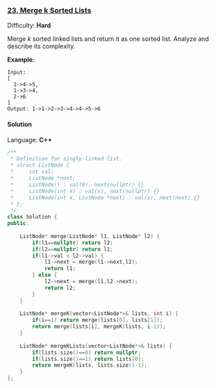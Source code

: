 ### [23\. Merge k Sorted Lists](https://leetcode.com/problems/merge-k-sorted-lists/)

Difficulty: **Hard**


Merge _k_ sorted linked lists and return it as one sorted list. Analyze and describe its complexity.

**Example:**

```
Input:
[
  1->4->5,
  1->3->4,
  2->6
]
Output: 1->1->2->3->4->4->5->6
```


#### Solution

Language: **C++**

```c++
/**
 * Definition for singly-linked list.
 * struct ListNode {
 *     int val;
 *     ListNode *next;
 *     ListNode() : val(0), next(nullptr) {}
 *     ListNode(int x) : val(x), next(nullptr) {}
 *     ListNode(int x, ListNode *next) : val(x), next(next) {}
 * };
 */
class Solution {
public:
    
    ListNode* merge(ListNode* l1, ListNode* l2) {
        if(l1==nullptr) return l2;
        if(l2==nullptr) return l1;
        if(l1->val < l2->val) {
            l1->next = merge(l1->next,l2);
            return l1;
        } else {
            l2->next = merge(l1,l2->next);
            return l2;
        }
    }
    
    ListNode* mergeK(vector<ListNode*>& lists, int i) {
        if(i==1) return merge(lists[0], lists[1]);
        return merge(lists[i], mergeK(lists, i-1));
    }
    
    ListNode* mergeKLists(vector<ListNode*>& lists) {
        if(lists.size()==0) return nullptr;
        if(lists.size()==1) return lists[0];
        return mergeK(lists, lists.size()-1);
    }
};
```